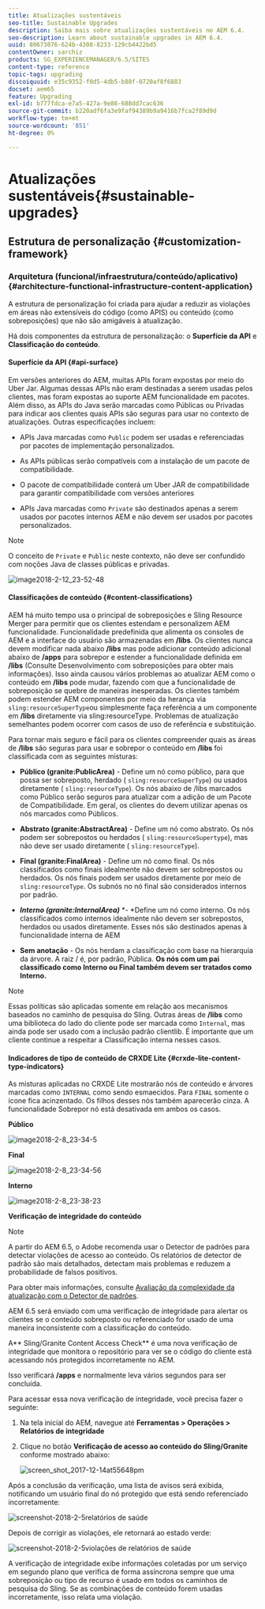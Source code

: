 ```yaml
---
title: Atualizações sustentáveis
seo-title: Sustainable Upgrades
description: Saiba mais sobre atualizações sustentáveis no AEM 6.4.
seo-description: Learn about sustainable upgrades in AEM 6.4.
uuid: 80673076-624b-4308-8233-129cb4422bd5
contentOwner: sarchiz
products: SG_EXPERIENCEMANAGER/6.5/SITES
content-type: reference
topic-tags: upgrading
discoiquuid: e35c9352-f0d5-4db5-b88f-0720af8f6883
docset: aem65
feature: Upgrading
exl-id: b777fdca-e7a5-427a-9e86-688dd7cac636
source-git-commit: b220adf6fa3e9faf94389b9a9416b7fca2f89d9d
workflow-type: tm+mt
source-wordcount: '851'
ht-degree: 0%

---
```


# Atualizações sustentáveis{#sustainable-upgrades}

## Estrutura de personalização {#customization-framework}

### Arquitetura (funcional/infraestrutura/conteúdo/aplicativo)  {#architecture-functional-infrastructure-content-application}

A estrutura de personalização foi criada para ajudar a reduzir as violações em áreas não extensíveis do código (como APIS) ou conteúdo (como sobreposições) que não são amigáveis à atualização.

Há dois componentes da estrutura de personalização: o **Superfície da API** e **Classificação do conteúdo**.

#### Superfície da API {#api-surface}

Em versões anteriores do AEM, muitas APIs foram expostas por meio do Uber Jar. Algumas dessas APIs não eram destinadas a serem usadas pelos clientes, mas foram expostas ao suporte AEM funcionalidade em pacotes. Além disso, as APIs do Java serão marcadas como Públicas ou Privadas para indicar aos clientes quais APIs são seguras para usar no contexto de atualizações. Outras especificações incluem:

* APIs Java marcadas como `Public` podem ser usadas e referenciadas por pacotes de implementação personalizados.

* As APIs públicas serão compatíveis com a instalação de um pacote de compatibilidade.
* O pacote de compatibilidade conterá um Uber JAR de compatibilidade para garantir compatibilidade com versões anteriores
* APIs Java marcadas como `Private` são destinados apenas a serem usados por pacotes internos AEM e não devem ser usados por pacotes personalizados.

>[!NOTE]
>
>O conceito de `Private` e `Public` neste contexto, não deve ser confundido com noções Java de classes públicas e privadas.

![image2018-2-12_23-52-48](assets/image2018-2-12_23-52-48.png)

#### Classificações de conteúdo {#content-classifications}

AEM há muito tempo usa o principal de sobreposições e Sling Resource Merger para permitir que os clientes estendam e personalizem AEM funcionalidade. Funcionalidade predefinida que alimenta os consoles de AEM e a interface do usuário são armazenadas em **/libs**. Os clientes nunca devem modificar nada abaixo **/libs** mas pode adicionar conteúdo adicional abaixo de **/apps** para sobrepor e estender a funcionalidade definida em **/libs** (Consulte Desenvolvimento com sobreposições para obter mais informações). Isso ainda causou vários problemas ao atualizar AEM como o conteúdo em **/libs** pode mudar, fazendo com que a funcionalidade de sobreposição se quebre de maneiras inesperadas. Os clientes também podem estender AEM componentes por meio da herança via `sling:resourceSuperType`ou simplesmente faça referência a um componente em **/libs** diretamente via sling:resourceType. Problemas de atualização semelhantes podem ocorrer com casos de uso de referência e substituição.

Para tornar mais seguro e fácil para os clientes compreender quais as áreas de **/libs** são seguras para usar e sobrepor o conteúdo em **/libs** foi classificada com as seguintes misturas:

* **Público (granite:PublicArea)** - Define um nó como público, para que possa ser sobreposto, herdado ( `sling:resourceSuperType`) ou usados diretamente ( `sling:resourceType`). Os nós abaixo de /libs marcados como Público serão seguros para atualizar com a adição de um Pacote de Compatibilidade. Em geral, os clientes do devem utilizar apenas os nós marcados como Públicos.

* **Abstrato (granite:AbstractArea)** - Define um nó como abstrato. Os nós podem ser sobrepostos ou herdados ( `sling:resourceSupertype`), mas não deve ser usado diretamente ( `sling:resourceType`).

* **Final (granite:FinalArea)** - Define um nó como final. Os nós classificados como finais idealmente não devem ser sobrepostos ou herdados. Os nós finais podem ser usados diretamente por meio de `sling:resourceType`. Os subnós no nó final são considerados internos por padrão.

* ***Interno (granite:InternalArea)*** *- *Define um nó como interno. Os nós classificados como internos idealmente não devem ser sobrepostos, herdados ou usados diretamente. Esses nós são destinados apenas à funcionalidade interna de AEM

* **Sem anotação** - Os nós herdam a classificação com base na hierarquia da árvore. A raiz / é, por padrão, Pública. **Os nós com um pai classificado como Interno ou Final também devem ser tratados como Interno.**

>[!NOTE]
>
>Essas políticas são aplicadas somente em relação aos mecanismos baseados no caminho de pesquisa do Sling. Outras áreas de **/libs** como uma biblioteca do lado do cliente pode ser marcada como `Internal`, mas ainda pode ser usado com a inclusão padrão clientlib. É importante que um cliente continue a respeitar a Classificação interna nesses casos.

#### Indicadores de tipo de conteúdo de CRXDE Lite {#crxde-lite-content-type-indicators}

As misturas aplicadas no CRXDE Lite mostrarão nós de conteúdo e árvores marcadas como `INTERNAL` como sendo esmaecidos. Para `FINAL` somente o ícone fica acinzentado. Os filhos desses nós também aparecerão cinza. A funcionalidade Sobrepor nó está desativada em ambos os casos.

**Público**

![image2018-2-8_23-34-5](assets/image2018-2-8_23-34-5.png)

**Final**

![image2018-2-8_23-34-56](assets/image2018-2-8_23-34-56.png)

**Interno**

![image2018-2-8_23-38-23](assets/image2018-2-8_23-38-23.png)

**Verificação de integridade do conteúdo**

>[!NOTE]
>
>A partir do AEM 6.5, o Adobe recomenda usar o Detector de padrões para detectar violações de acesso ao conteúdo. Os relatórios de detector de padrão são mais detalhados, detectam mais problemas e reduzem a probabilidade de falsos positivos.
>
>Para obter mais informações, consulte [Avaliação da complexidade da atualização com o Detector de padrões](/help/sites-deploying/pattern-detector.md).

AEM 6.5 será enviado com uma verificação de integridade para alertar os clientes se o conteúdo sobreposto ou referenciado for usado de uma maneira inconsistente com a classificação do conteúdo.

A** Sling/Granite Content Access Check** é uma nova verificação de integridade que monitora o repositório para ver se o código do cliente está acessando nós protegidos incorretamente no AEM.

Isso verificará **/apps** e normalmente leva vários segundos para ser concluída.

Para acessar essa nova verificação de integridade, você precisa fazer o seguinte:

1. Na tela inicial do AEM, navegue até **Ferramentas > Operações > Relatórios de integridade**
1. Clique no botão **Verificação de acesso ao conteúdo do Sling/Granite** conforme mostrado abaixo:

   ![screen_shot_2017-12-14at55648pm](assets/screen_shot_2017-12-14at55648pm.png)

Após a conclusão da verificação, uma lista de avisos será exibida, notificando um usuário final do nó protegido que está sendo referenciado incorretamente:

![screenshot-2018-2-5relatórios de saúde](assets/screenshot-2018-2-5healthreports.png)

Depois de corrigir as violações, ele retornará ao estado verde:

![screenshot-2018-2-5violações de relatórios de saúde](assets/screenshot-2018-2-5healthreports-violations.png)

A verificação de integridade exibe informações coletadas por um serviço em segundo plano que verifica de forma assíncrona sempre que uma sobreposição ou tipo de recurso é usado em todos os caminhos de pesquisa do Sling. Se as combinações de conteúdo forem usadas incorretamente, isso relata uma violação.

